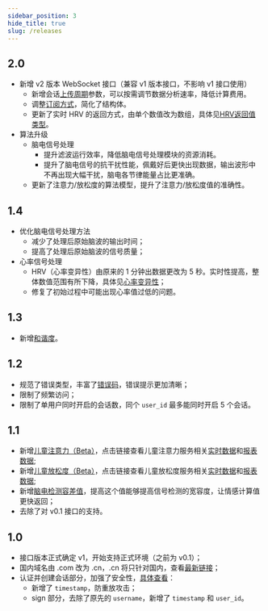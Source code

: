 ```yaml
---
sidebar_position: 3
hide_title: true
slug: /releases
---
```


## 2.0
* 新增 v2 版本 WebSocket 接口（兼容 v1 版本接口，不影响 v1 接口使用）
  * 新增会话[上传周期](http://docs.affectivecloud.cn/🎙接口协议/3.%20会话协议.html#认证并创建对话的-request)参数，可以按需调节数据分析速率，降低计算费用。
  * 调整[订阅方式](http://docs.affectivecloud.cn/🎙接口协议/4.%20生物数据基础分析服务协议.html#biodata-subscribe)，简化了结构体。
  * 更新了实时 HRV 的返回方式，由单个数值改为数组，具体见[HRV返回值类型](https://docs.affectivecloud.cn/%F0%9F%8E%99%E6%8E%A5%E5%8F%A3%E5%8D%8F%E8%AE%AE/4.%20%E7%94%9F%E7%89%A9%E6%95%B0%E6%8D%AE%E5%9F%BA%E7%A1%80%E5%88%86%E6%9E%90%E6%9C%8D%E5%8A%A1%E5%8D%8F%E8%AE%AE.html#%E5%AE%9E%E6%97%B6%E7%94%9F%E7%89%A9%E6%95%B0%E6%8D%AE%E5%88%86%E6%9E%90%E8%BF%94%E5%9B%9E%E5%80%BC)。
* 算法升级
    * 脑电信号处理
        * 提升滤波运行效率，降低脑电信号处理模块的资源消耗。
        * 提升了脑电信号的抗干扰性能，佩戴好后更快出现数据，输出波形中不再出现大幅干扰，脑电各节律能量占比更准确。
    * 更新了注意力/放松度的算法模型，提升了注意力/放松度值的准确性。


## 1.4
* 优化脑电信号处理方法
    * 减少了处理后原始脑波的输出时间；
    * 提高了处理后原始脑波的信号质量；
* 心率信号处理
    * HRV（心率变异性）由原来的 1 分钟出数据更改为 5 秒。实时性提高，整体数值范围有所下降，具体见[心率变异性](https://docs.affectivecloud.cn/%E2%98%81%EF%B8%8F%E6%95%B0%E6%8D%AE%E8%AF%B4%E6%98%8E/2.%20%E5%BF%83%E7%8E%87%EF%BC%88HR%EF%BC%89.html#%E5%BF%83%E7%8E%87%E5%8F%98%E5%BC%82%E6%80%A7%EF%BC%88hrv%EF%BC%89)；
    * 修复了初始过程中可能出现心率值过低的问题。

## 1.3
* 新增[和谐度](https://docs.affectivecloud.cn/%E2%98%81%EF%B8%8F%E6%95%B0%E6%8D%AE%E8%AF%B4%E6%98%8E/8.%20%E5%92%8C%E8%B0%90%E5%BA%A6%EF%BC%88Coherence%EF%BC%89.html)。

## 1.2
* 规范了错误类型，丰富了[错误码](/🎙接口协议/6.%20ErrCode.html)，错误提示更加清晰；
* 限制了频繁访问；
* 限制了单用户同时开启的会话数，同个 `user_id` 最多能同时开启 5 个会话。

## 1.1
* 新增[儿童注意力（Beta）](./☁%EF%B8%8F数据说明/9.%20儿童注意力（Attention%20CHD）.html)，点击链接查看儿童注意力服务相关[实时数据](./🎙接口协议/5.%20情感计算服务协议.html#情感云计算实时返回数据服务和参数项)和[报表数据](./🎙接口协议/5.%20情感计算服务协议.html#情感云计算服务数据报表);
* 新增[儿童放松度（Beta）](./☁%EF%B8%8F数据说明/10.%20儿童放松度（Relaxation%20CHD）.html)，点击链接查看儿童放松度服务相关[实时数据](./🎙接口协议/5.%20情感计算服务协议.html#情感云计算实时返回数据服务和参数项)和[报表数据](./🎙接口协议/5.%20情感计算服务协议.html#情感云计算服务数据报表);
* 新增[脑电检测容差值](https://docs.affectivecloud.cn/🎙接口协议/4.%20生物数据基础分析服务协议.html#init-request-结构体)，提高这个值能够提高信号检测的宽容度，让情感计算值更快返回；
* 去除了对 v0.1 接口的支持。

## 1.0

* 接口版本正式确定 v1，开始支持正式环境（之前为 v0.1）；
* 国内域名由 .com 改为 .cn，.cn 将只针对国内，查看[最新链接](https://docs.affectivecloud.cn/🎙接口协议/1.%20综述.html#正式)；
* 认证并创建会话部分，加强了安全性，[具体查看](https://docs.affectivecloud.cn/🎙接口协议/3.%20会话协议.html#认证并创建对话的-request)：
	* 新增了 `timestamp`，防重放攻击；
	* sign 部分，去除了原先的 `username`，新增了 `timestamp` 和 `user_id`。